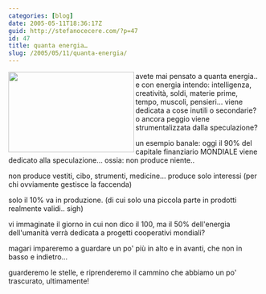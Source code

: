 ```yaml
---
categories: [blog]
date: 2005-05-11T18:36:17Z
guid: http://stefanocecere.com/?p=47
id: 47
title: quanta energia…
slug: /2005/05/11/quanta-energia/
---
```


<img src="http://idd02n82.eresmas.net/esoterismo/fotos/energia.jpg" width="250" height="160" align="left" />avete mai pensato a quanta energia.. e con energia intendo: intelligenza, creatività, soldi, materie prime, tempo, muscoli, pensieri… viene dedicata a cose inutili o secondarie? o ancora peggio viene strumentalizzata dalla speculazione?

un esempio banale: oggi il 90% del capitale finanziario MONDIALE viene dedicato alla speculazione… ossia: non produce niente..
  
non produce vestiti, cibo, strumenti, medicine… produce solo interessi (per chi ovviamente gestisce la faccenda)

solo il 10% va in produzione. (di cui solo una piccola parte in prodotti realmente validi.. sigh)

vi immaginate il giorno in cui non dico il 100, ma il 50% dell'energia dell'umanità verrà dedicata a progetti cooperativi mondiali?
  
magari impareremo a guardare un po' più in alto e in avanti, che non in basso e indietro…

guarderemo le stelle, e riprenderemo il cammino che abbiamo un po' trascurato, ultimamente!